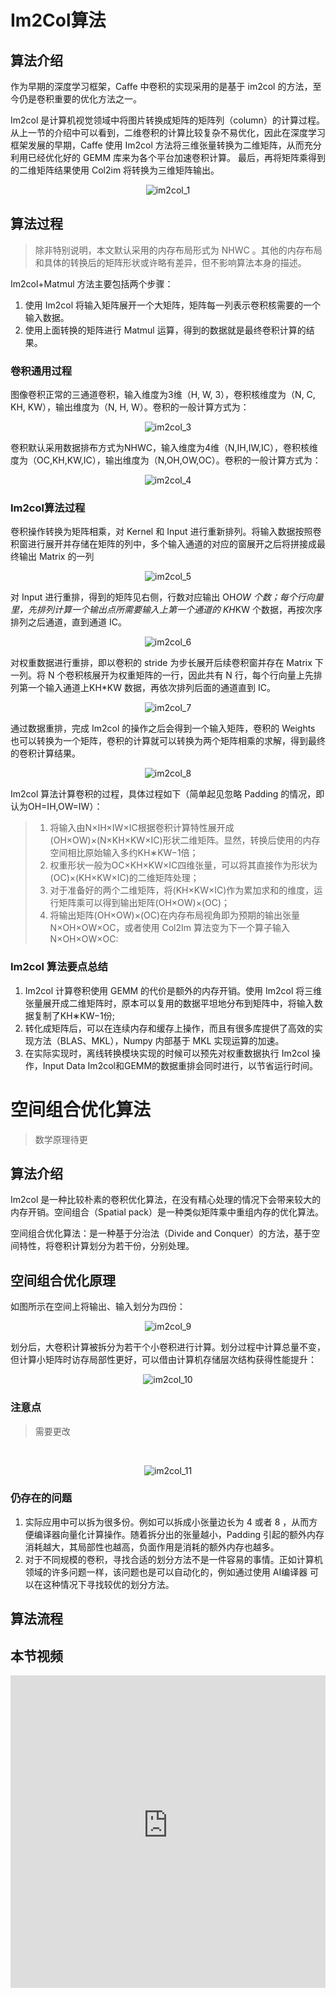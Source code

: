 # Im2Col算法

## 算法介绍
作为早期的深度学习框架，Caffe 中卷积的实现采用的是基于 im2col 的方法，至今仍是卷积重要的优化方法之一。

Im2col 是计算机视觉领域中将图片转换成矩阵的矩阵列（column）的计算过程。从上一节的介绍中可以看到，二维卷积的计算比较复杂不易优化，因此在深度学习框架发展的早期，Caffe 使用 Im2col 方法将三维张量转换为二维矩阵，从而充分利用已经优化好的 GEMM 库来为各个平台加速卷积计算。
最后，再将矩阵乘得到的二维矩阵结果使用 Col2im 将转换为三维矩阵输出。
<br /><center> ![im2col_1](images/im2col01.png "im2col_1") </center>


## 算法过程
>除非特别说明，本文默认采用的内存布局形式为 NHWC 。其他的内存布局和具体的转换后的矩阵形状或许略有差异，但不影响算法本身的描述。

Im2col+Matmul 方法主要包括两个步骤：
1) 使用 Im2col 将输入矩阵展开一个大矩阵，矩阵每一列表示卷积核需要的一个输入数据。
2) 使用上面转换的矩阵进行 Matmul 运算，得到的数据就是最终卷积计算的结果。

### 卷积通用过程
图像卷积正常的三通道卷积，输入维度为3维（H, W, 3），卷积核维度为（N, C, KH, KW），输出维度为（N, H, W）。卷积的一般计算方式为：
<br /><center> ![im2col_3](images/im2col03.png "im2col_3") </center>
 
卷积默认采用数据排布方式为NHWC，输入维度为4维（N,IH,IW,IC），卷积核维度为（OC,KH,KW,IC），输出维度为（N,OH,OW,OC）。卷积的一般计算方式为：
<br /><center> ![im2col_4](images/im2col04.png "im2col_4") </center>
### Im2col算法过程
卷积操作转换为矩阵相乘，对 Kernel 和 Input 进行重新排列。将输入数据按照卷积窗进行展开并存储在矩阵的列中，多个输入通道的对应的窗展开之后将拼接成最终输出 Matrix 的一列
<br /><center> ![im2col_5](images/im2col05.png "im2col_5") </center>

对 Input 进行重排，得到的矩阵见右侧，行数对应输出 OH*OW 个数；每个行向量里，先排列计算一个输出点所需要输入上第一个通道的 KH*KW 个数据，再按次序排列之后通道，直到通道 IC。
<br /><center> ![im2col_6](images/im2col06.png "im2col_6") </center>

对权重数据进行重排，即以卷积的 stride 为步长展开后续卷积窗并存在 Matrix 下一列。将 N 个卷积核展开为权重矩阵的一行，因此共有 N 行，每个行向量上先排列第一个输入通道上KH*KW 数据，再依次排列后面的通道直到 IC。
<br /><center> ![im2col_7](images/im2col07.png "im2col_7") </center>

通过数据重排，完成 Im2col 的操作之后会得到一个输入矩阵，卷积的 Weights 也可以转换为一个矩阵，卷积的计算就可以转换为两个矩阵相乘的求解，得到最终的卷积计算结果。
<br /><center> ![im2col_8](images/im2col08.png "im2col_8") </center>

Im2col 算法计算卷积的过程，具体过程如下（简单起见忽略 Padding 的情况，即认为OH=IH,OW=IW）：

> 1. 将输入由N×IH×IW×IC根据卷积计算特性展开成(OH×OW)×(N×KH×KW×IC)形状二维矩阵。显然，转换后使用的内存空间相比原始输入多约KH∗KW−1倍；
> 2. 权重形状一般为OC×KH×KW×IC四维张量，可以将其直接作为形状为(OC)×(KH×KW×IC)的二维矩阵处理；
> 3. 对于准备好的两个二维矩阵，将(KH×KW×IC)作为累加求和的维度，运行矩阵乘可以得到输出矩阵(OH×OW)×(OC)；
> 4. 将输出矩阵(OH×OW)×(OC)在内存布局视角即为预期的输出张量N×OH×OW×OC，或者使用 Col2Im 算法变为下一个算子输入 N×OH×OW×OC:

### Im2col 算法要点总结
 1. Im2col 计算卷积使用 GEMM 的代价是额外的内存开销。使用 Im2col 将三维张量展开成二维矩阵时，原本可以复用的数据平坦地分布到矩阵中，将输入数据复制了KH∗KW−1份;
 2. 转化成矩阵后，可以在连续内存和缓存上操作，而且有很多库提供了高效的实现方法（BLAS、MKL），Numpy 内部基于 MKL 实现运算的加速。
 3. 在实际实现时，离线转换模块实现的时候可以预先对权重数据执行 Im2col 操作，Input Data Im2col和GEMM的数据重排会同时进行，以节省运行时间。

# 空间组合优化算法
>数学原理待更
>
## 算法介绍
Im2col 是一种比较朴素的卷积优化算法，在没有精心处理的情况下会带来较大的内存开销。空间组合（Spatial pack）是一种类似矩阵乘中重组内存的优化算法。

空间组合优化算法：是一种基于分治法（Divide and Conquer）的方法，基于空间特性，将卷积计算划分为若干份，分别处理。
## 空间组合优化原理
如图所示在空间上将输出、输入划分为四份：
<br /><center> ![im2col_9](images/im2col09.png "im2col_9") </center>

划分后，大卷积计算被拆分为若干个小卷积进行计算。划分过程中计算总量不变，但计算小矩阵时访存局部性更好，可以借由计算机存储层次结构获得性能提升：
<br /><center> ![im2col_10](images/im2col10.png "im2col_10") </center>

### 注意点
> 需要更改
>
<br /><center> ![im2col_11](images/im2col11.png "im2col_11") </center>

### 仍存在的问题
1. 实际应用中可以拆为很多份。例如可以拆成小张量边长为 4 或者 8 ，从而方便编译器向量化计算操作。随着拆分出的张量越小，Padding 引起的额外内存消耗越大，其局部性也越高，负面作用是消耗的额外内存也越多。
2. 对于不同规模的卷积，寻找合适的划分方法不是一件容易的事情。正如计算机领域的许多问题一样，该问题也是可以自动化的，例如通过使用 AI编译器 可以在这种情况下寻找较优的划分方法。

## 算法流程

## 本节视频

<html>
<iframe src="https:&as_wide=1&high_quality=1&danmaku=0&t=30&autoplay=0" width="100%" height="500" scrolling="no" border="0" frameborder="no" framespacing="0" allowfullscreen="true"> </iframe>
</html>
